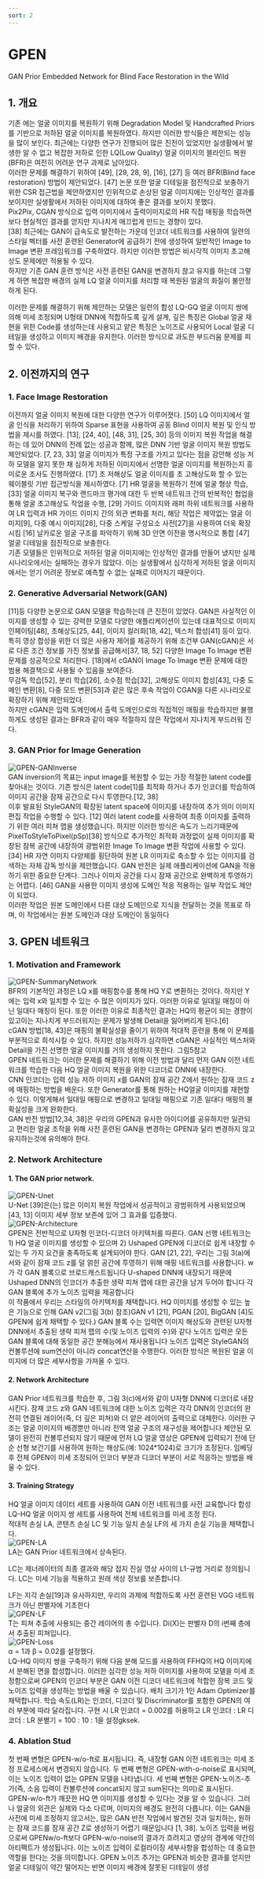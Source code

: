 ```yaml
---
sort: 2
---
```


# GPEN  
GAN Prior Embedded Network for Blind Face Restoration in the Wild  

## 1. 개요
기존 에는 얼굴 이미지를 복원하기 위해 Degradation Model 및 Handcrafted Priors를 기반으로 저하된 얼굴 이미지를 복원하였다. 하지만 이러한 방식들은 제한되는 성능을 많이 보인다. 최근에는 다양한 연구가 진행되어 많은 진전이 있었지만 실생활에서 발생한 알 수 없고 복잡한 저하로 인한 LQ(Low Quality) 얼굴 이미지의 블라인드 복원(BFR)은 여전히 어려운 연구 과제로 남아있다.  
이러한 문제를 해결하기 위하여 [49], [29, 28, 9], [16], [27] 등 여러 BFR(Blind face restoration) 방법이 제안되었다.  [47] 논문 또한 얼굴 디테일을 점진적으로 보충하기 위한 CSR 접근법을 제안하였지만 인위적으로 손상된 얼굴 이미지에는 인상적인 결과를 보이지만 실생활에서 저하된 이미지에 대하여 좋은 결과를 보이지 못했다.  
Pix2Pix, CGAN 방식으로 입력 이미지에서 출력이미지로의 HR 직접 매핑을 학습하면 보다 현실적인 결과를 얻지만 지나치게 매끄럽게 만드는 경향이 있다.  
[38] 최근에는 GAN이 급속도로 발전하는 가운데 인코더 네트워크를 사용하여 일련의 스타일 벡터를 사전 훈련된 Generator에 공급하기 전에 생성하여 일반적인 Image to Image 변환 프레임워크를 구축하였다. 하지만 이러한 방법은 비시각적 이미지 초고해상도 문제에만 적용될 수 있다.  
하지만 기존 GAN 훈련 방식은 사전 훈련된 GAN을 변경하지 핞고 유지를 하는데 그렇게 하면 복잡한 배경의 실제 LQ 얼굴 이미지를 처리할 때 복원된 얼굴의 화질이 불안정하게 된다.  

이러한 문제를 해결하기 위해 제안하는 모델은 일련의 합성 LQ-GQ 얼굴 이미지 쌍에 의해 미세 조정되며 U형태 DNN에 적합하도록 깊게 설계, 깊은 특징은 Global 얼굴 재현을 위한 Code를 생성하는데 사용되고 얕은 특징은 노이즈로 사용되어 Local 얼굴 디테일을 생성하고 이미지 배경을 유지한다. 이러한 방식으로 과도한 부드러움 문제를 피할 수 있다.

## 2. 이전까지의 연구
### 1. Face Image Restoration
이전까지 얼굴 이미지 복원에 대한 다양한 연구가 이루어졋다.
[50] LQ 이미지에서 얼굴 인식을 처리하기 위하여 Sparse 표현을 사용하여 공동 Blind 이미지 복원 및 인식 방법을 제시를 하였다. [13], [24, 40], [48, 31], [25, 30] 등의 이미지 복원 작업을 해결하는 데 있어 DNN의 전례 없는 성공과 함께, 많은 DNN 기반 얼굴 이미지 복원 방법도 제안되었다. [7, 23, 33] 얼굴 이미지가 특정 구조를 가지고 있다는 점을 감안해 성능 저하 모델을 알지 못한 채 심하게 저하된 이미지에서 선명한 얼굴 이미지를 복원하는지 흥미로운 조사도 진행하였다. [17] 초 저해상도 얼굴 이미지를 초 고해상도화 할 수 있는 웨이블릿 기반 접근방식을 제시하였다. [7] HR 얼굴을 복원하기 전에 얼굴 형상 학습, [33] 얼굴 이미지 복구와 랜드마크 평가에 대한 두 반복 네트워크 간의 반복적인 협업을 통해 얼굴 초고해상도 작업을 수행, [29] 가이드 이미지와 래퍼 하위 네트워크를 사용하여 LR 입력과 HR 가이드 이미지 간의 외관 변화를 처리, 해당 작업은 제약없는 얼굴 이미지[9], 다중 예시 이미지[28], 다중 스케일 구성요소 사전[27]을 사용하여 더욱 확장시킴 [16] 날카로운 얼굴 구조를 파악하기 위해 3D 안면 이전을 명시적으로 통합 [47] 얼굴 디테일을 점진적으로 보충한다.  
기존 모델들은 인위적으로 저하된 얼굴 이미지에는 인상적인 결과를 만들어 냈지만 실제 시나리오에서는 실패하는 경우가 많았다. 이는 실생활에서 심각하게 저하된 얼굴 이미지에서는 얻기 어려운 정보로 예측할 수 없는 실패로 이어지기 때문이다.

### 2. Generative Adversarial Network(GAN)  
[11]등 다양한 논문으로 GAN 모델을 학습하는데 큰 진전이 있었다. GAN은 사실적인 이미지를 생성할 수 있는 강력한 모델로 다양한 애플리케이션이 있는데 대표적으로 이미지 인페이팅[48], 초해상도[25, 44], 이미지 컬러화[18, 42], 텍스처 합성[41] 등이 있다.  
특히 영상 합성을 위한 더 많은 사용자 제어를 제공하기 위해 조건부 GAN(cGAN)은 서로 다른 조건 정보를 가진 정보를 공급해서[37, 18, 52] 다양한 Image To Image 변환 문제를 성공적으로 처리한다. [18]에서 cGAN이 Image To Image 변환 문제에 대한 범용 해결책으로 사용될 수 있음을 보여준다.  
무감독 학습[52], 분리 학습[26], 소수점 학습[32], 고해상도 이미지 합성[43], 다중 도메인 변환[8], 다중 모드 변환[53]과 같은 많은 후속 작업이 CGAN을 다른 시나리오로 확장하기 위해 제안되었다.  
하지만 cGAN은 입력 도메인에서 출력 도메인으로의 직접적인 매핑을 학습하지만 불행하게도 생성된 결과는 BFR과 같이 매우 적절하지 않은 작업에서 지나치게 부드러워 진다.  

### 3. GAN Prior for Image Generation  
![GPEN-GANInverse](../../static/GPEN-GANInverse.png)  
GAN inversion의 목표는 input image를 복원할 수 있는 가장 적절한 latent code를 찾아내는 것이다. 기존 방식은 latent code[1]를 최적화 하거나 추가 인코더를 학습하여 이미지 공간을 잠재 공간으로 다시 투영한다.[12, 38]  
이후 발표된 StyleGAN의 확장된 latent space에 이미지를 내장하여 추가 의미 이미지 편집 작업을 수행할 수 있다. [12] 여러 latent code를 사용하여 최종 이미지를 출력하기 위한 여러 피쳐 맵을 생성했습니다. 하지만 이러한 방식은 속도가 느리기때문에 PixelToStyleToPixel(pSp)[38] 방식으로 추가적인 최적화 과정없이 실제 이미지를 확장된 잠복 공간에 내장하여 광범위한 Image To Image 변환 작업에 사용할 수 있다.  
[34] HR 자연 이미지 다양체를 횡단하여 원본 LR 이미지로 축소할 수 있는 이미지를 검색하는 자체 감독 방식을 제안했습니다. GAN 반전은 실제 애플리케이션에 GAN을 적용하기 위한 중요한 단계다. 그러나  이미지 공간을 다시 잠재 공간으로 완벽하게 투영하기는 어렵다. [46] GAN을 사용한 이미지 생성에 도메인 적응 적용하는 일부 작업도 제안이 되었다.  
이러한 작업은 원본 도메인에서 다른 대상 도메인으로 지식을 전달하는 것을 목표로 하며, 이 작업에서는 원본 도메인과 대상 도메인이 동일하다

## 3. GPEN 네트워크  
### 1. Motivation and Framework  
![GPEN-SummaryNetwork](../../static/GPEN-summary.png)  
BFR의 기본적인 과정은 LQ x를 매핑함수를 통해 HQ Y로 변환하는 것이다. 하지만 Y에는 입력 x와 일치할 수 있는 수 많은 이미지가 있다. 이러한 이유로 일대일 매칭이 아닌 일대다 매칭이 된다. 또한 이러한 이유로 최종적인 결과는 HQ의 평균이 되는 경향이 있고이는 지나치게 부드러워지는 문제가 발생해 Detail을 잃어버리게 된다.[6]  
cGAN 방법[18, 43]은 매핑의 불확실성을 줄이기 위하여 적대적 훈련을 통해 이 문제를 부분적으로 희석시킬 수 있다. 하지만 성능저하가 심각하면 cGAN은 사실적인 텍스처와 Detail을 가진 선명한 얼굴 이미지를 거의 생성하지 못한다. 그림5참고  
GPEN 네트워크는 이러한 문제를 해결하기 위해 이전 방법과 달리 먼저 GAN 이전 네트워크를 학습한 다음 HQ 얼굴 이미지 복원을 위한 디코더로 DNN에 내장한다.  
CNN 인코더는 입력 성능 저하 이미지 x를 GAN의 잠재 공간 Z에서 원하는 잠재 코드 z에 매핑하는 방법을 배운다. 또한 Generator를 통해 원하는 HQ얼굴 이미지를 재현할 수 있다. 이렇게해서 일대일 매핑으로 변경하고 일대일 매핑으로 기존 일대다 매핑의 불확실성을 크게 완화한다.  
GAN 반전 방법[12,34, 38]은 우리의 GPEN과 유사한 아이디어를 공유하지만 일관되고 편리한 얼굴 조작을 위해 사전 훈련된 GAN을 변경하는 GPEN과 달리 변경하지 않고 유지하는것에 유의해야 한다.  

### 2. Network Architecture
#### 1. The GAN prior network.  
![GPEN-Unet](../../static/GPEN-Unet.png)  
U-Net [39]은(는) 많은 이미지 복원 작업에서 성공적이고 광범위하게 사용되었으며 [43, 13] 이미지 세부 정보 보존에 있어 그 효과를 입증했다.  
![GPEN-Architecture](../../static/GPEN-architecture.png)  
GPEN은 전반적으로 U자형 인코더-디코더 아키텍처를 따른다. GAN 선행 네트워크는 1) HQ 얼굴 이미지를 생성할 수 있으며 2) Ushaped GPEN에 디코더로 쉽게 내장할 수 있는 두 가지 요건을 충족하도록 설계되어야 한다. GAN [21, 22], 우리는 그림 3(a)에서와 같이 잠재 코드 z를 덜 얽힌 공간에 투영하기 위해 매핑 네트워크를 사용합니다. w가 각 GAN 블록으로 브로드캐스트됩니다 U-shaped DNN에 내장되기 때문에 Ushaped DNN의 인코더가 추출한 생략 피쳐 맵에 대한 공간을 남겨 두어야 합니다  각 GAN 블록에 추가 노이즈 입력을 제공합니다  
이 작품에서 우리는 스타일의 아키텍처를 채택합니다. HQ 이미지를 생성할 수 있는 높은 기능으로 인해 GAN v2(그림 3(b) 참조)GAN v1 [21], PGAN [20], BigGAN [4]도 GPEN에 쉽게 채택할 수 있다.) GAN 블록 수는 입력면 이미지 해상도와 관련된 U자형 DNN에서 추출된 생략 피쳐 맵의 수(및 노이즈 입력의 수)와 같다 노이즈 입력은 모든 GAN 블록에 대해 동일한 공간 분해능에서 재사용됩니다 노이즈 입력은 StyleGAN의 컨볼루션에 sum연산이 아니라 concat연산을 수행한다. 이러한 방식은 복원된 얼굴 이미지에 더 많은 세부사항을 가져올 수 있다.  

#### 2. Network Architecture
GAN Prior 네트워크를 학습한 후, 그림 3(c)에서와 같이 U자형 DNN에 디코더로 내장시킨다. 잠재 코드 z와 GAN 네트워크에 대한 노이즈 입력은 각각 DNN의 인코더의 완전히 연결된 레이어(즉, 더 깊은 피쳐)와 더 얕은 레이어의 출력으로 대체한다. 이러한 구조는 얼굴 이미지의 배경뿐만 아니라 전역 얼굴 구조의 재구성을 제어합니다
제안된 모델이 완전히 컨볼루션되지 않기 때문에 먼저 LQ 얼굴 영상은 GPEN에 입력되기 전에 단순 선형 보간기를 사용하여 원하는 해상도(예: 1024*1024)로 크기가 조정된다. 임베딩 후 전체 GPEN이 미세 조정되어 인코더 부분과 디코더 부분이 서로 적응하는 방법을 배울 수 있다.

#### 3. Training Strategy
HQ 얼굴 이미지 데이터 세트를 사용하여 GAN 이전 네트워크를 사전 교육합니다 합성 LQ-HQ 얼굴 이미지 쌍 세트를 사용하여 전체 네트워크를 미세 조정 힌다.  
적대적 손실 LA, 콘텐츠 손실 LC 및 기능 일치 손실 LF의 세 가지 손실 기능을 채택합니다.  
![GPEN-LA](../../static/GPEN-LA.png)  
LA는 GAN Prior 네트워크에서 상속된다.  
  
LC는 제너레이터의 최종 결과와 해당 접지 진실 영상 사이의 L1-규범 거리로 정의됩니다. 
LC는 미세 기능을 적용하고 원래 색상 정보를 보존합니다.  

LF는 지각 손실[19]과 유사하지만, 우리의 과제에 적합하도록 사전 훈련된 VGG 네트워크가 아닌 판별자에 기초한다  
![GPEN-LF](../../static/GPEN-LF.png)  
T는 피쳐 추출에 사용되는 중간 레이어의 총 수입니다. Di(X)는 판별자 D의 i번째 층에서 추출된 피쳐입니다.  
![GPEN-Loss](../../static/GPEN-Loss.png)  
α = 1과 β = 0.02를 설정했다.  
LQ-HQ 이미지 쌍을 구축하기 위해 다음 분해 모드를 사용하여 FFHQ의 HQ 이미지에서 분해된 면을 합성합니다. 이러한 심각한 성능 저하 이미지를 사용하여 모델을 미세 조정함으로써 GPEN의 인코더 부분은 GAN 이전 디코더 네트워크에 적합한 잠복 코드 및 노이즈 입력을 생성하는 방법을 배울 수 있습니다.
배치 크기가 1인 Adam Optimizer를 채택합니다. 학습 속도(LR)는 인코더, 디코더 및 Discriminator를 포함한 GPEN의 여러 부분에 따라 달라집니다. 구현 시 LR 인코더 = 0.002를 허용하고 LR 인코더 : LR 디코더 : LR 분별기 = 100 : 10 : 1을 설정gksek.

### 4. Ablation Stud
첫 번째 변형은 GPEN-w/o-ft로 표시됩니다. 즉, 내장형 GAN 이전 네트워크는 미세 조정 프로세스에서 변경되지 않습니다. 두 번째 변형은 GPEN-with-o-noise로 표시되며, 이는 노이즈 입력이 없는 GPEN 모델을 나타냅니다. 세 번째 변형은 GPEN-노이즈-추가(즉, 소음 입력이 컨볼루션에 concat되지 않고 sum된다는 의미)로 표시된다.  
GPEN-w/o-ft가 깨끗한 HQ 면 이미지를 생성할 수 있다는 것을 알 수 있습니다. 그러나 얼굴의 외관은 실제와 다소 다르며, 이미지의 배경도 완전히 다릅니다. 이는 GAN을 사전에 미세 조정하지 않고서는, 많은 GAN 반전 작업에서 발견된 것과 일치하는, 원하는 잠재 코드를 잠재 공간 Z로 생성하기 어렵기 때문입니다 [1, 38]. 노이즈 입력을 버림으로써 GPENw/o-ft보다 GPEN-w/o-noise의 결과가 흐려지고 영상의 경계에 약간의 아티팩트가 생성됩니다. 이는 노이즈 입력이 로컬라이징 세부사항을 합성하는 데 중요한 역할을 한다는 것을 의미합니다. GPEN 노이즈 추가는 GPEN과 비슷한 결과를 얻지만 얼굴 디테일이 약간 떨어지는 반면 이미지 배경에 잘못된 디테일이 생성